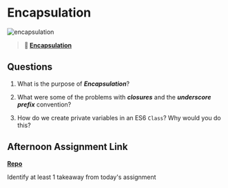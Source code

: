 # Encapsulation

![encapsulation](https://bcw.blob.core.windows.net/public/img/journals/5838157482080222)

> **📖 [Encapsulation](https://codeworksacademy.com/fs-student-guide/resources/wk3/02-Encapsulation)**

## Questions

1. What is the purpose of ***Encapsulation***?

2. What were some of the problems with ***closures*** and the ***underscore prefix*** convention?

3. How do we create private variables in an ES6 `Class`? Why would you do this?

## Afternoon Assignment Link

**[Repo](https://github.com/ElizabethKeyes/<ASSIGNMENT_REPO>)**

Identify at least 1 takeaway from today's assignment
